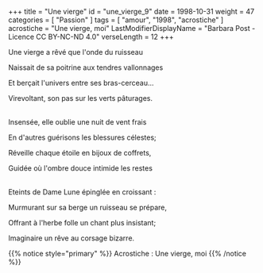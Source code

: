 +++
title = "Une vierge"
id = "une_vierge_9"
date = 1998-10-31
weight = 47
categories = [ "Passion" ]
tags = [ "amour", "1998", "acrostiche" ]
acrostiche = "Une vierge, moi"
LastModifierDisplayName = "Barbara Post - Licence CC BY-NC-ND 4.0"
verseLength = 12
+++

Une vierge a rêvé que l'onde du ruisseau

Naissait de sa poitrine aux tendres vallonnages

Et berçait l'univers entre ses bras-cerceau...

Virevoltant, son pas sur les verts pâturages.

 \
Insensée, elle oublie une nuit de vent frais

En d'autres guérisons les blessures célestes;

Réveille chaque étoile en bijoux de coffrets,

Guidée où l'ombre douce intimide les restes

 \
Eteints de Dame Lune épinglée en croissant :

Murmurant sur sa berge un ruisseau se prépare,

Offrant à l'herbe folle un chant plus insistant;

Imaginaire un rêve au corsage bizarre.

{{% notice style="primary" %}}
Acrostiche : Une vierge, moi
{{% /notice %}}
